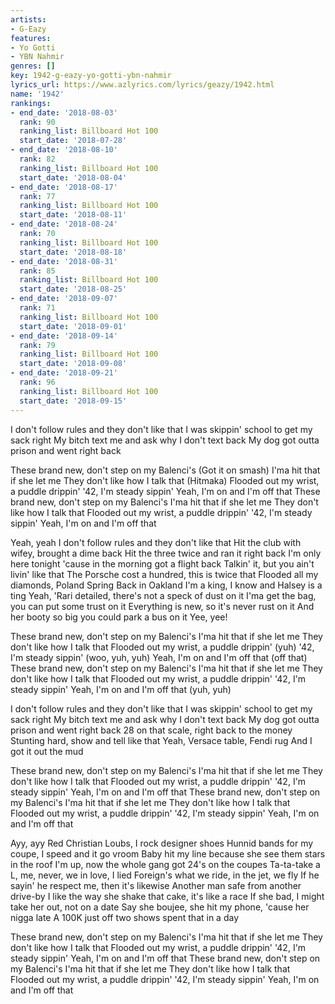```yaml
---
artists:
- G-Eazy
features:
- Yo Gotti
- YBN Nahmir
genres: []
key: 1942-g-eazy-yo-gotti-ybn-nahmir
lyrics_url: https://www.azlyrics.com/lyrics/geazy/1942.html
name: '1942'
rankings:
- end_date: '2018-08-03'
  rank: 90
  ranking_list: Billboard Hot 100
  start_date: '2018-07-28'
- end_date: '2018-08-10'
  rank: 82
  ranking_list: Billboard Hot 100
  start_date: '2018-08-04'
- end_date: '2018-08-17'
  rank: 77
  ranking_list: Billboard Hot 100
  start_date: '2018-08-11'
- end_date: '2018-08-24'
  rank: 70
  ranking_list: Billboard Hot 100
  start_date: '2018-08-18'
- end_date: '2018-08-31'
  rank: 85
  ranking_list: Billboard Hot 100
  start_date: '2018-08-25'
- end_date: '2018-09-07'
  rank: 71
  ranking_list: Billboard Hot 100
  start_date: '2018-09-01'
- end_date: '2018-09-14'
  rank: 79
  ranking_list: Billboard Hot 100
  start_date: '2018-09-08'
- end_date: '2018-09-21'
  rank: 96
  ranking_list: Billboard Hot 100
  start_date: '2018-09-15'
---
```



I don't follow rules and they don't like that
I was skippin' school to get my sack right
My bitch text me and ask why I don't text back
My dog got outta prison and went right back

These brand new, don't step on my Balenci's (Got it on smash)
I'ma hit that if she let me
They don't like how I talk that (Hitmaka)
Flooded out my wrist, a puddle drippin'
'42, I'm steady sippin'
Yeah, I'm on and I'm off that
These brand new, don't step on my Balenci's
I'ma hit that if she let me
They don't like how I talk that
Flooded out my wrist, a puddle drippin'
'42, I'm steady sippin'
Yeah, I'm on and I'm off that


Yeah, yeah
I don't follow rules and they don't like that
Hit the club with wifey, brought a dime back
Hit the three twice and ran it right back
I'm only here tonight 'cause in the morning got a flight back
Talkin' it, but you ain't livin' like that
The Porsche cost a hundred, this is twice that
Flooded all my diamonds, Poland Spring
Back in Oakland I'm a king, I know and Halsey is a ting
Yeah, 'Rari detailed, there's not a speck of dust on it
I'ma get the bag, you can put some trust on it
Everything is new, so it's never rust on it
And her booty so big you could park a bus on it
Yee, yee!


These brand new, don't step on my Balenci's
I'ma hit that if she let me
They don't like how I talk that
Flooded out my wrist, a puddle drippin' (yuh)
'42, I'm steady sippin' (woo, yuh, yuh)
Yeah, I'm on and I'm off that (off that)
These brand new, don't step on my Balenci's
I'ma hit that if she let me
They don't like how I talk that
Flooded out my wrist, a puddle drippin'
'42, I'm steady sippin'
Yeah, I'm on and I'm off that (yuh, yuh)

I don't follow rules and they don't like that
I was skippin' school to get my sack right
My bitch text me and ask why I don't text back
My dog got outta prison and went right back
28 on that scale, right back to the money
Stunting hard, show and tell like that
Yeah, Versace table, Fendi rug
And I got it out the mud

These brand new, don't step on my Balenci's
I'ma hit that if she let me
They don't like how I talk that
Flooded out my wrist, a puddle drippin'
'42, I'm steady sippin'
Yeah, I'm on and I'm off that
These brand new, don't step on my Balenci's
I'ma hit that if she let me
They don't like how I talk that
Flooded out my wrist, a puddle drippin'
'42, I'm steady sippin'
Yeah, I'm on and I'm off that


Ayy, ayy
Red Christian Loubs, I rock designer shoes
Hunnid bands for my coupe, I speed and it go vroom
Baby hit my line because she see them stars in the roof
I'm up, now the whole gang got 24's on the coupes
Ta-ta-take a L, me, never, we in love, I lied
Foreign's what we ride, in the jet, we fly
If he sayin' he respect me, then it's likewise
Another man safe from another drive-by
I like the way she shake that cake, it's like a race
If she bad, I might take her out, not on a date
Say she boujee, she hit my phone, 'cause her nigga late
A 100K just off two shows spent that in a day


These brand new, don't step on my Balenci's
I'ma hit that if she let me
They don't like how I talk that
Flooded out my wrist, a puddle drippin'
'42, I'm steady sippin'
Yeah, I'm on and I'm off that
These brand new, don't step on my Balenci's
I'ma hit that if she let me
They don't like how I talk that
Flooded out my wrist, a puddle drippin'
'42, I'm steady sippin'
Yeah, I'm on and I'm off that



